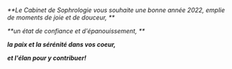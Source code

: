 _**Le Cabinet de Sophrologie vous souhaite une bonne année 2022, emplie de moments de joie et de douceur, **_

_**un état de confiance et d'épanouissement, **_

_**la paix et la sérénité dans vos coeur,**_

_**et l'élan pour y contribuer!**_
